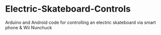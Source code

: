 # Electric-Skateboard-Controls
Arduino and Android code for controlling an electric skateboard via smart phone & Wii Nunchuck
